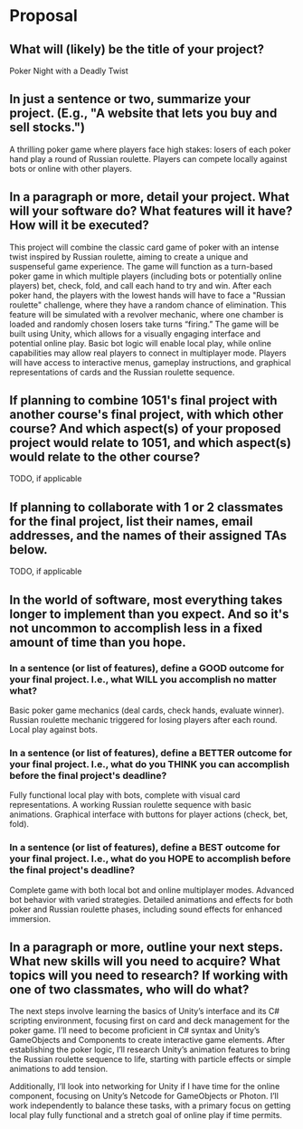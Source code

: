 # Proposal

## What will (likely) be the title of your project?

Poker Night with a Deadly Twist

## In just a sentence or two, summarize your project. (E.g., "A website that lets you buy and sell stocks.")

A thrilling poker game where players face high stakes: losers of each poker hand play a round of Russian roulette. Players can compete locally against bots or online with other players.

## In a paragraph or more, detail your project. What will your software do? What features will it have? How will it be executed?

This project will combine the classic card game of poker with an intense twist inspired by Russian roulette, aiming to create a unique and suspenseful game experience. The game will function as a turn-based poker game in which multiple players (including bots or potentially online players) bet, check, fold, and call each hand to try and win. After each poker hand, the players with the lowest hands will have to face a "Russian roulette" challenge, where they have a random chance of elimination. This feature will be simulated with a revolver mechanic, where one chamber is loaded and randomly chosen losers take turns “firing.”
The game will be built using Unity, which allows for a visually engaging interface and potential online play. Basic bot logic will enable local play, while online capabilities may allow real players to connect in multiplayer mode. Players will have access to interactive menus, gameplay instructions, and graphical representations of cards and the Russian roulette sequence.



## If planning to combine 1051's final project with another course's final project, with which other course? And which aspect(s) of your proposed project would relate to 1051, and which aspect(s) would relate to the other course?

TODO, if applicable

## If planning to collaborate with 1 or 2 classmates for the final project, list their names, email addresses, and the names of their assigned TAs below.

TODO, if applicable

## In the world of software, most everything takes longer to implement than you expect. And so it's not uncommon to accomplish less in a fixed amount of time than you hope.

### In a sentence (or list of features), define a GOOD outcome for your final project. I.e., what WILL you accomplish no matter what?

Basic poker game mechanics (deal cards, check hands, evaluate winner).
Russian roulette mechanic triggered for losing players after each round.
Local play against bots.

### In a sentence (or list of features), define a BETTER outcome for your final project. I.e., what do you THINK you can accomplish before the final project's deadline?

Fully functional local play with bots, complete with visual card representations.
A working Russian roulette sequence with basic animations.
Graphical interface with buttons for player actions (check, bet, fold).

### In a sentence (or list of features), define a BEST outcome for your final project. I.e., what do you HOPE to accomplish before the final project's deadline?

Complete game with both local bot and online multiplayer modes.
Advanced bot behavior with varied strategies.
Detailed animations and effects for both poker and Russian roulette phases, including sound effects for enhanced immersion.

## In a paragraph or more, outline your next steps. What new skills will you need to acquire? What topics will you need to research? If working with one of two classmates, who will do what?

The next steps involve learning the basics of Unity’s interface and its C# scripting environment, focusing first on card and deck management for the poker game. I’ll need to become proficient in C# syntax and Unity’s GameObjects and Components to create interactive game elements. After establishing the poker logic, I’ll research Unity’s animation features to bring the Russian roulette sequence to life, starting with particle effects or simple animations to add tension.

Additionally, I’ll look into networking for Unity if I have time for the online component, focusing on Unity’s Netcode for GameObjects or Photon. I’ll work independently to balance these tasks, with a primary focus on getting local play fully functional and a stretch goal of online play if time permits.